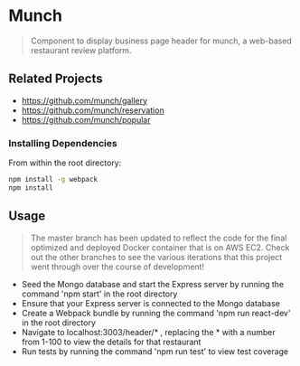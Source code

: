 # Munch

> Component to display business page header for munch, a web-based restaurant review platform.

## Related Projects

  - https://github.com/munch/gallery
  - https://github.com/munch/reservation
  - https://github.com/munch/popular


### Installing Dependencies

From within the root directory:

```sh
npm install -g webpack
npm install
```

## Usage

> The master branch has been updated to reflect the code for the final optimized and deployed Docker container that is on AWS EC2. Check out the other branches to see the various iterations that this project went through over the course of development!

  - Seed the Mongo database and start the Express server by running the command 'npm start' in the root directory
  - Ensure that your Express server is connected to the Mongo database
  - Create a Webpack bundle by running the command 'npm run react-dev' in the root directory
  - Navigate to localhost:3003/header/* , replacing the * with a number from 1-100 to view the details for that restaurant
  - Run tests by running the command 'npm run test' to view test coverage
